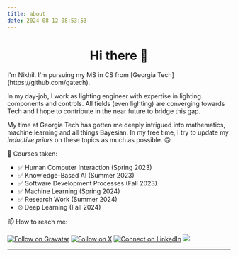 ```yaml
---
title: about
date: 2024-08-12 08:53:53
---
```


<h1 align="center">Hi there 👋</h1>
I'm Nikhil. I'm pursuing my MS in CS from [Georgia Tech](https://github.com/gatech). 

In my day-job, I work as lighting engineer with expertise in lighting components and controls. All fields (even lighting) are converging towards Tech and I hope to contribute in the near future to bridge this gap.

My time at Georgia Tech has gotten me deeply intrigued into mathematics, machine learning and all things Bayesian. In my free time, I try to update my *inductive priors* on these topics as much as possible. 🙃

🐛 Courses taken: 
- ✅ Human Computer Interaction (Spring 2023)
- ✅ Knowledge-Based AI (Summer 2023)
- ✅ Software Development Processes (Fall 2023)
- ✅ Machine Learning (Spring 2024)
- ✅ Research Work (Summer 2024)
- ⏲ Deep Learning (Fall 2024)

📫 How to reach me:

[![Follow on Gravatar](https://img.shields.io/badge/--gravatar?label=Gravatar&logo=Gravatar&style=social)](https://gravatar.com/nkapila6) [![Follow on X](https://img.shields.io/badge/--X?label=X&logo=X&style=social)](https://x.com/nkapila6) [![Connect on LinkedIn](https://img.shields.io/badge/--linkedin?label=LinkedIn&logo=LinkedIn&style=social)](https://www.linkedin.com/in/nikhilkapila/) <a href="https://visitcount.itsvg.in">
  <img src="https://visitcount.itsvg.in/api?id=nkapila6&label=Profile%20Views&color=12&icon=0&pretty=false" />
</a>

---
